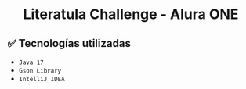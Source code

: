 <h1 align="center"> Literatula Challenge - Alura ONE </h1>

## :white_check_mark: Tecnologías utilizadas

- `Java 17`
- `Gson Library`
- `IntelliJ IDEA`
